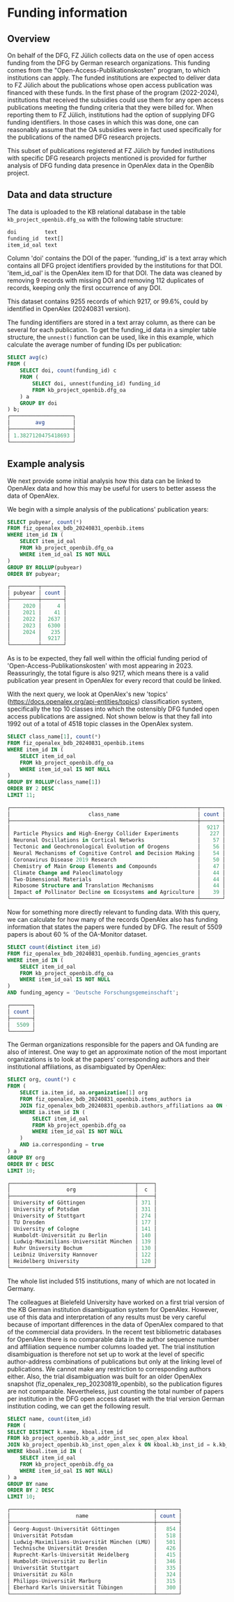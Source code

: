 # Funding information

## Overview

On behalf of the DFG, FZ Jülich collects data on the use of open access funding from the DFG by German research organizations. This funding comes from the "Open-Access-Publikationskosten" program, to which institutions can apply. The funded institutions are expected to deliver data to FZ Jülich about the publications whose open access publication was financed with these funds. In the first phase of the program (2022-2024), institutions that received the subsidies could use them for any open access publications meeting the funding criteria that they were billed for. When reporting them to FZ Jülich, institutions had the option of supplying DFG funding identifiers. In those cases in which this was done, one can reasonably assume that the OA subsidies were in fact used specifically for the publications of the named DFG research projects.

This subset of publications registered at FZ Jülich by funded institutions with specific DFG research projects mentioned is provided for further analysis of DFG funding data presence in OpenAlex data in the OpenBib project.

## Data and data structure

The data is uploaded to the KB relational database in the table `kb_project_openbib.dfg_oa` with the following table structure:

```sql
doi	        text
funding_id	text[]
item_id_oal	text
```
	
Column 'doi' contains the DOI of the paper. 'funding_id' is a text array which contains all DFG project identifiers provided by the institutions for that DOI. 'item_id_oal' is the OpenAlex item ID for that DOI. The data was cleaned by removing 9 records with missing DOI and removing 112 duplicates of records, keeping only the first occurrence of any DOI.

This dataset contains 9255 records of which 9217, or 99.6%, could by identified in OpenAlex (20240831 version).

The funding identifiers are stored in a text array column, as there can be several for each publication. To get the funding_id data in a simpler table structure, the `unnest()` function can be used, like in this example, which calculate the average number of funding IDs per publication:

```sql
SELECT avg(c)
FROM (
    SELECT doi, count(funding_id) c
    FROM (
        SELECT doi, unnest(funding_id) funding_id
        FROM kb_project_openbib.dfg_oa
    ) a
    GROUP BY doi
) b;
┌────────────────────┐
│        avg         │
├────────────────────┤
│ 1.3827120475418693 │
└────────────────────┘
```

## Example analysis

We next provide some initial analysis how this data can be linked to OpenAlex data and how this may be useful for users to better assess the data of OpenAlex.

We begin with a simple analysis of the publications' publication years:

```sql
SELECT pubyear, count(*)
FROM fiz_openalex_bdb_20240831_openbib.items
WHERE item_id IN (
    SELECT item_id_oal
    FROM kb_project_openbib.dfg_oa 
    WHERE item_id_oal IS NOT NULL
)
GROUP BY ROLLUP(pubyear)
ORDER BY pubyear;

┌─────────┬───────┐
│ pubyear │ count │
├─────────┼───────┤
│    2020 │     4 │
│    2021 │    41 │
│    2022 │  2637 │
│    2023 │  6300 │
│    2024 │   235 │
│         │  9217 │
└─────────┴───────┘
```

As is to be expected, they fall well within the official funding period of 'Open-Access-Publikationskosten' with most appearing in 2023. Reassuringly, the total figure is also 9217, which means there is a valid publication year present in OpenAlex for every record that could be linked.



With the next query, we look at OpenAlex's new 'topics' (https://docs.openalex.org/api-entities/topics) classification system, specifically the top 10 classes into which the ostensibly DFG funded open access publications are assigned. Not shown below is that they fall into 1992 out of a total of 4518 topic classes in the OpenAlex system.

```sql
SELECT class_name[1], count(*)
FROM fiz_openalex_bdb_20240831_openbib.items
WHERE item_id IN (
    SELECT item_id_oal
    FROM kb_project_openbib.dfg_oa 
    WHERE item_id_oal IS NOT NULL
)
GROUP BY ROLLUP(class_name[1])
ORDER BY 2 DESC
LIMIT 11;

┌────────────────────────────────────────────────────────────┬───────┐
│                         class_name                         │ count │
├────────────────────────────────────────────────────────────┼───────┤
│                                                            │  9217 │
│ Particle Physics and High-Energy Collider Experiments      │   227 │
│ Neuronal Oscillations in Cortical Networks                 │    57 │
│ Tectonic and Geochronological Evolution of Orogens         │    56 │
│ Neural Mechanisms of Cognitive Control and Decision Making │    54 │
│ Coronavirus Disease 2019 Research                          │    50 │
│ Chemistry of Main Group Elements and Compounds             │    47 │
│ Climate Change and Paleoclimatology                        │    44 │
│ Two-Dimensional Materials                                  │    44 │
│ Ribosome Structure and Translation Mechanisms              │    44 │
│ Impact of Pollinator Decline on Ecosystems and Agriculture │    39 │
└────────────────────────────────────────────────────────────┴───────┘
```
	
Now for something more directly relevant to funding data. With this query, we can calculate for how many of the records OpenAlex also has funding information that states the papers were funded by DFG. The result of 5509 papers is about 60 % of the OA-Monitor dataset.

```sql
SELECT count(distinct item_id)
FROM fiz_openalex_bdb_20240831_openbib.funding_agencies_grants
WHERE item_id IN (
    SELECT item_id_oal
    FROM kb_project_openbib.dfg_oa
    WHERE item_id_oal IS NOT NULL
)
AND funding_agency = 'Deutsche Forschungsgemeinschaft';

┌───────┐
│ count │
├───────┤
│  5509 │
└───────┘
```

The German organizations responsible for the papers and OA funding are also of interest. One way to get an approximate notion of the most important organizations is to look at the papers' corresponding authors and their institutional affiliations, as disambiguated by OpenAlex:

```sql
SELECT org, count(*) c
FROM (
    SELECT ia.item_id, aa.organization[1] org
    FROM fiz_openalex_bdb_20240831_openbib.items_authors ia
    JOIN fiz_openalex_bdb_20240831_openbib.authors_affiliations aa ON (ia.item_id, ia.author_seq_nr) = (aa.item_id, aa.author_seq_nr)
    WHERE ia.item_id IN (
        SELECT item_id_oal
        FROM kb_project_openbib.dfg_oa
        WHERE item_id_oal IS NOT NULL
    )
    AND ia.corresponding = true
) a
GROUP BY org
ORDER BY c DESC
LIMIT 10;

┌────────────────────────────────────────┬─────┐
│                  org                   │  c  │
├────────────────────────────────────────┼─────┤
│ University of Göttingen                │ 371 │
│ University of Potsdam                  │ 331 │
│ University of Stuttgart                │ 274 │
│ TU Dresden                             │ 177 │
│ University of Cologne                  │ 141 │
│ Humboldt-Universität zu Berlin         │ 140 │
│ Ludwig-Maximilians-Universität München │ 139 │
│ Ruhr University Bochum                 │ 130 │
│ Leibniz University Hannover            │ 122 │
│ Heidelberg University                  │ 120 │
└────────────────────────────────────────┴─────┘
```
	
The whole list included 515 institutions, many of which are not located in Germany.

The colleagues at Bielefeld University have worked on a first trial version of the KB German institution disambiguation system for OpenAlex. However, use of this data and interpretation of any results must be very careful because of important differences in the data of OpenAlex compared to that of the commercial data providers. In the recent test bibliometric databases for OpenAlex there is no comparable data in the author sequence number and affiliation sequence number columns loaded yet. The trial institution disambiguation is therefore not set up to work at the level of specific author-address combinations of publications but only at the linking level of publications. We cannot make any restriction to corresponding authors either. Also, the trial disambiguation was built for an older OpenAlex snapshot (fiz_openalex_rep_20230819_openbib), so the publication figures are not comparable. Nevertheless, just counting the total number of papers per institution in the DFG open access dataset with the trial version German institution coding, we can get the following result.

```sql
SELECT name, count(item_id)
FROM (
SELECT DISTINCT k.name, kboal.item_id
FROM kb_project_openbib.kb_a_addr_inst_sec_open_alex kboal
JOIN kb_project_openbib.kb_inst_open_alex k ON kboal.kb_inst_id = k.kb_inst_id
WHERE kboal.item_id IN (
    SELECT item_id_oal
    FROM kb_project_openbib.dfg_oa
    WHERE item_id_oal IS NOT NULL)
) a
GROUP BY name
ORDER BY 2 DESC
LIMIT 10;

┌──────────────────────────────────────────────┬───────┐
│                     name                     │ count │
├──────────────────────────────────────────────┼───────┤
│ Georg-August-Universität Göttingen           │   854 │
│ Universität Potsdam                          │   518 │
│ Ludwig-Maximilians-Universität München (LMU) │   501 │
│ Technische Universität Dresden               │   426 │
│ Ruprecht-Karls-Universität Heidelberg        │   415 │
│ Humboldt-Universität zu Berlin               │   346 │
│ Universität Stuttgart                        │   335 │
│ Universität zu Köln                          │   324 │
│ Philipps-Universität Marburg                 │   315 │
│ Eberhard Karls Universität Tübingen          │   300 │
└──────────────────────────────────────────────┴───────┘
```
